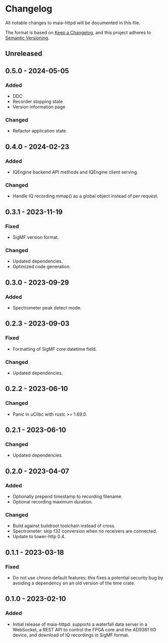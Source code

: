 # Changelog

All notable changes to maia-httpd will be documented in this file.

The format is based on [Keep a Changelog](https://keepachangelog.com/en/1.0.0/),
and this project adheres to [Semantic Versioning](https://semver.org/spec/v2.0.0.html).

## Unreleased

## 0.5.0 - 2024-05-05

### Added

- DDC
- Recorder stopping state
- Version information page

### Changed

- Refactor application state

## 0.4.0 - 2024-02-23

### Added

- IQEngine backend API methods and IQEngine client serving.

### Changed

- Handle IQ recording mmap() as a global object instead of per request.

## 0.3.1 - 2023-11-19

### Fixed

- SigMF version format.

### Changed

- Updated dependencies.
- Optimized code generation.

## 0.3.0 - 2023-09-29

### Added

- Spectrometer peak detect mode.

## 0.2.3 - 2023-09-03

### Fixed

- Formatting of SigMF core:datetime field.

### Changed

- Updated dependencies.

## 0.2.2 - 2023-06-10

### Changed

- Panic in uClibc with rustc >= 1.69.0.

## 0.2.1 - 2023-06-10

### Changed

- Updated dependencies.

## 0.2.0 - 2023-04-07

### Added

- Optionally prepend timestamp to recording filename.
- Optional recording maximum duration.

### Changed

- Build against buildroot toolchain instead of cross.
- Spectrometer: skip f32 conversion when no receivers are connected.
- Update to tower-http 0.4.

## 0.1.1 - 2023-03-18

### Fixed

- Do not use chrono default features: this fixes a potential security bug by
  avoiding a dependency on an old version of the time crate.

## 0.1.0 - 2023-02-10

### Added

- Initial release of maia-httpd: supports a waterfall data server in a
  WebSocket, a REST API to control the FPGA core and the AD9361 IIO device, and
  download of IQ recordings in SigMF format.
